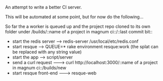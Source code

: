 An attempt to write a better CI server.

This will be automated at some point, but for now do the following...

So far the a worker is queued up and the project repo cloned to its own folder under /builds/::name of a project in magnum ci::/::last commit bit::

* start the redis server --> redis-server /usr/local/etc/redis.conf
* start resque --> QUEUE=* rake environment resque:work (the splat can be replaced with any string value)
* start the app --> script/server
* send a curl request ---> curl http://localhost:3000/::name of a project in magnum ci::/builds/new
* start resque front-end ---> resque-web